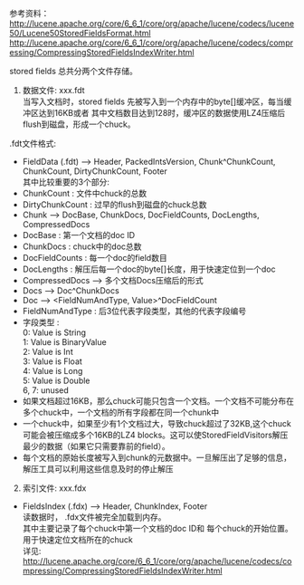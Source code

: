 参考资料：   
    http://lucene.apache.org/core/6_6_1/core/org/apache/lucene/codecs/lucene50/Lucene50StoredFieldsFormat.html  
    http://lucene.apache.org/core/6_6_1/core/org/apache/lucene/codecs/compressing/CompressingStoredFieldsIndexWriter.html
    
stored fields 总共分两个文件存储。   
1.  数据文件: xxx.fdt  
当写入文档时，stored fields 先被写入到一个内存中的byte[]缓冲区，每当缓冲区达到16KB或者
其中文档数目达到128时，缓冲区的数据使用LZ4压缩后flush到磁盘，形成一个chuck。  

.fdt文件格式:
- FieldData (.fdt) --> Header, PackedIntsVersion, Chunk^ChunkCount, ChunkCount, DirtyChunkCount, Footer  
其中比较重要的3个部分: 
- ChunkCount : 文件中chuck的总数
- DirtyChunkCount : 过早的flush到磁盘的chuck总数
- Chunk --> DocBase, ChunkDocs, DocFieldCounts, DocLengths, CompressedDocs
- DocBase : 第一个文档的doc ID 
- ChunkDocs : chuck中的doc总数 
- DocFieldCounts : 每一个doc的field数目
- DocLengths : 解压后每一个doc的byte[]长度，用于快速定位到一个doc
- CompressedDocs --> 多个文档Docs压缩后的形式
- Docs --> Doc^ChunkDocs
- Doc --> <FieldNumAndType, Value>^DocFieldCount
- FieldNumAndType : 后3位代表字段类型，其他的代表字段编号
- 字段类型 :  
0: Value is String  
1: Value is BinaryValue  
2: Value is Int  
3: Value is Float  
4: Value is Long  
5: Value is Double  
6, 7: unused
- 如果文档超过16KB，那么chuck可能只包含一个文档。一个文档不可能分布在多个chuck中，一个文档的所有字段都在同一个chunk中
- 一个chuck中，如果至少有1个文档过大，导致chuck超过了32KB,这个chuck可能会被压缩成多个16KB的LZ4 blocks。这可以使StoredFieldVisitors解压最少的数据（如果它只需要靠前的field）。
- 每个文档的原始长度被写入到chunk的元数据中。一旦解压出了足够的信息，解压工具可以利用这些信息及时的停止解压

2.  索引文件: xxx.fdx 
- FieldsIndex (.fdx) --> Header, ChunkIndex, Footer  
读数据时， .fdx文件被完全加载到内存。  
其中主要记录了每个chuck中第一个文档的doc ID和 每个chuck的开始位置。用于快速定位文档所在的chuck  
详见: http://lucene.apache.org/core/6_6_1/core/org/apache/lucene/codecs/compressing/CompressingStoredFieldsIndexWriter.html  




























